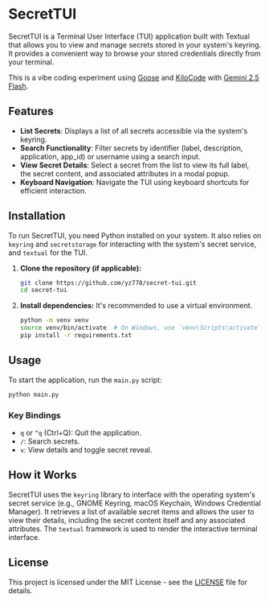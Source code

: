 # SecretTUI

SecretTUI is a Terminal User Interface (TUI) application built with Textual that allows you to view and manage secrets stored in your system's keyring. It provides a convenient way to browse your stored credentials directly from your terminal.

This is a vibe coding experiment using [Goose](https://block.github.io/goose/) and [KiloCode](https://kilocode.ai) with [Gemini 2.5 Flash](https://aistudio.google.com/prompts/new_chat?model=gemini-2.5-flash).

## Features

*   **List Secrets**: Displays a list of all secrets accessible via the system's keyring.
*   **Search Functionality**: Filter secrets by identifier (label, description, application, app_id) or username using a search input.
*   **View Secret Details**: Select a secret from the list to view its full label, the secret content, and associated attributes in a modal popup.
*   **Keyboard Navigation**: Navigate the TUI using keyboard shortcuts for efficient interaction.

## Installation

To run SecretTUI, you need Python installed on your system. It also relies on `keyring` and `secretstorage` for interacting with the system's secret service, and `textual` for the TUI.

1.  **Clone the repository (if applicable):**
    ```bash
    git clone https://github.com/yz778/secret-tui.git
    cd secret-tui
    ```

2.  **Install dependencies:**
    It's recommended to use a virtual environment.
    ```bash
    python -m venv venv
    source venv/bin/activate  # On Windows, use `venv\Scripts\activate`
    pip install -r requirements.txt
    ```

## Usage

To start the application, run the `main.py` script:

```bash
python main.py
```

### Key Bindings

*   `q` or `^q` (Ctrl+Q): Quit the application.
*   `/`: Search secrets.
*   `v`: View details and toggle secret reveal.

## How it Works

SecretTUI uses the `keyring` library to interface with the operating system's secret service (e.g., GNOME Keyring, macOS Keychain, Windows Credential Manager). It retrieves a list of available secret items and allows the user to view their details, including the secret content itself and any associated attributes. The `textual` framework is used to render the interactive terminal interface.

## License

This project is licensed under the MIT License - see the [LICENSE](LICENSE) file for details.